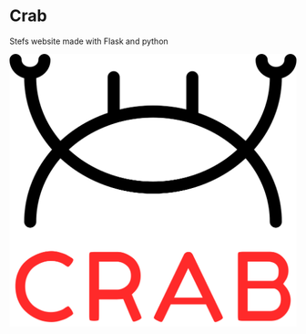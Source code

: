 # Crab
Stefs website made with Flask and python

![alt text](https://github.com/stefkattenvriend/Crab/blob/master/static/favicon/crab%20logo.png?raw=true)
